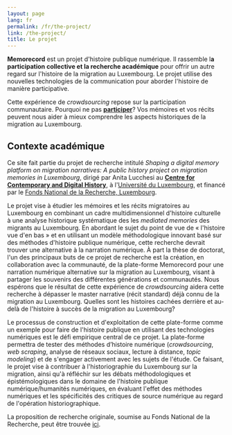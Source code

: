 ```yaml
---
layout: page
lang: fr
permalink: /fr/the-project/
link: /the-project/
title: Le projet
---
```


**Memorecord** est un projet d'histoire publique numérique. Il rassemble l**a participation collective et la recherche académique** pour offrir un autre regard sur l'histoire de la migration au Luxembourg. Le projet utilise des nouvelles technologies de la communication pour aborder l'histoire de manière participative.



<!-- more -->

Cette expérience de *crowdsourcing* repose sur la participation communautaire. Pourquoi ne pas [**participer**](https://memorecord.uni.lu/fr/take-part/)? Vos mémoires et vos récits peuvent nous aider à mieux comprendre les aspects historiques de la migration au Luxembourg.


## **Contexte académique**

Ce site fait partie du projet de recherche intitulé *Shaping a digital memory platform on migration narratives: A public history project on migration memories in Luxembourg*, dirigé par Anita Lucchesi au [**Centre for Contemporary and Digital History**](https://www.c2dh.uni.lu/), à l'[Université du Luxembourg](https://www.uni.lu/), et financé par le [Fonds National de la Recherche, Luxembourg](https://www.fnr.lu).

Le projet vise à étudier les mémoires et les récits migratoires au Luxembourg en combinant un cadre multidimensionnel d'histoire culturelle à une analyse historique systématique des les *mediated memories* des migrants au Luxembourg. En abordant le sujet du point de vue de « l'histoire vue d'en bas » et en utilisant un modèle méthodologique innovant basé sur des méthodes d'histoire publique numérique, cette recherche devrait trouver une alternative à la narration numérique. À part la thèse de doctorat, l'un des principaux buts de ce projet de recherche est la création, en collaboration avec la communauté, de la plate-forme Memorecord pour une narration numérique alternative sur la migration au Luxembourg, visant à partager les souvenirs des différentes générations et communautés. Nous espérons que le résultat de cette expérience de *crowdsourcing* aidera cette recherche à dépasser le master narrative (récit standard) déjà connu de la migration au Luxembourg. Quelles sont les histoires cachées derrière et au-delà  de l'histoire à succès de la migration au Luxembourg?

Le processus de construction et d'exploitation de cette plate-forme comme un exemple pour faire de l'histoire publique en utilisant des technologies numériques est le défi empirique central de ce projet. La plate-forme permettra de tester des méthodes d’histoire numérique (*crowdsourcing*, *web scraping*, analyse de réseaux sociaux, lecture à distance, *topic modeling*) et de s'engager activement avec les sujets de l'étude. Ce faisant, le projet vise à contribuer à l'historiographie du Luxembourg sur la migration, ainsi qu'à réfléchir sur les débats méthodologiques et épistémologiques dans le domaine de l'histoire publique numérique/humanités numériques, en évaluant l'effet des méthodes numériques et les spécificités des critiques de source numérique au regard de l'opération historiographique.

La proposition de recherche originale, soumise au Fonds National de la Recherche, peut être trouvée [ici](https://historiografianarede.files.wordpress.com/2015/10/lucchesi-fnr.pdf).




